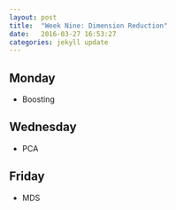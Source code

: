```yaml
---
layout: post
title:  "Week Nine: Dimension Reduction"
date:   2016-03-27 16:53:27
categories: jekyll update
---
```


## Monday
- Boosting

## Wednesday
- PCA

## Friday
- MDS